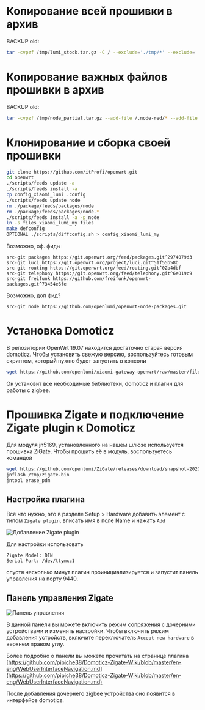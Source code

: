 # Копирование всей прошивки в архив
BACKUP old:
```sh
tar -cvpzf /tmp/lumi_stock.tar.gz -C / --exclude='./tmp/*' --exclude='./dev/*' --exclude='./run/*' --exclude='./proc/*' --exclude='./sys/*' --exclude='./overlay/*' --exclude='./mnt/*' .
````
# Копирование важных файлов прошивки в архив
BACKUP old:
```sh
tar -cvpzf /tmp/node_partial.tar.gz --add-file /.node-red/* --add-file /etc/config/* --add-file /etc/init.d/* --add-file /etc/ser2net.conf --add-file /etc/mpd.conf --add-file /usr/lib/node/* --add-file /usr/lib/node_modules/* --add-file /opt/mi/* --add-file /root/* .
````
# Клонирование и сборка своей прошивки
```sh
git clone https://github.com/itProfi/openwrt.git
cd openwrt
./scripts/feeds update -a
./scripts/feeds install -a
cp config_xiaomi_lumi .config
./scripts/feeds update node
rm ./package/feeds/packages/node
rm ./package/feeds/packages/node-*
./scripts/feeds install -a -p node
ln -s files_xiaomi_lumi_my files
make defconfig
OPTIONAL ./scripts/diffconfig.sh > config_xiaomi_lumi_my
````
Возможно, оф. фиды
````
src-git packages https://git.openwrt.org/feed/packages.git^2974079d3
src-git luci https://git.openwrt.org/project/luci.git^51f55b58b
src-git routing https://git.openwrt.org/feed/routing.git^02b4dbf
src-git telephony https://git.openwrt.org/feed/telephony.git^6e019c9
src-git freifunk https://github.com/freifunk/openwrt-packages.git^73454e6fe
````
Возможно, доп фид?
````
src-git node https://github.com/openlumi/openwrt-node-packages.git
````
# Установка Domoticz

В репозитории OpenWrt 19.07 находится достаточно старая версия domoticz.
Чтобы установить свежую версию, воспользуйтесь готовым скриптом, который
нужно будет запустить в консоли

```sh
wget https://github.com/openlumi/xiaomi-gateway-openwrt/raw/master/files/domoticz.sh -O - | sh
````
Он установит все необходимые библиотеки, domoticz и плагин для работы с zigbee.

# Прошивка Zigate и подключение Zigate plugin к Domoticz

Для модуля jn5169, установленного на нашем шлюзе используется прошивка ZiGate.
Чтобы прошить её в модуль, воспользуетесь командой

```sh
wget https://github.com/openlumi/ZiGate/releases/download/snapshot-20201201/ZigbeeNodeControlBridge_JN5169_FULL_FUNC_DEVICE_31e_115200.bin -O /tmp/zigate.bin 
jnflash /tmp/zigate.bin
jntool erase_pdm
```
## Настройка плагина

Всё что нужно, это в разделе Setup > Hardware добавить элемент с типом
`Zigate plugin`, вписать имя в поле Name и нажать `Add`

![Добавление Zigate plugin](https://github.com/openlumi/xiaomi-gateway-openwrt/blob/master/images/zigate_plugin.png)

Для настройки использовать

    Zigate Model: DIN
    Serial Port: /dev/ttymxc1


спустя несколько минут плагин проинициализируется и запустит панель управления
на порту 9440.


## Панель управления Zigate

![Панель управления](https://github.com/openlumi/xiaomi-gateway-openwrt/blob/master/images/zigate_dashboard.png)

В данной панели вы можете включить режим сопряжения с дочерними устройствами и 
изменять настройки. 
Чтобы включить режим добавления устройств, включите переключатель 
`Accept new hardware` в верхнем правом углу.


Более подробно о панели вы можете прочитать на странице плагина
[https://github.com/pipiche38/Domoticz-Zigate-Wiki/blob/master/en-eng/WebUserInterfaceNavigation.md](https://github.com/pipiche38/Domoticz-Zigate-Wiki/blob/master/en-eng/WebUserInterfaceNavigation.md)

После добавления дочернего zigbee устройства оно появится в интерфейсе domoticz.

